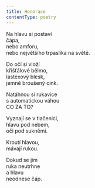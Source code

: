 ```yaml
---
title: Honorace
contentType: poetry
---
```


<section>

Na hlavu si postaví  
čápa,  
nebo amforu,  
nebo největšího trpaslíka na světě.

Do očí si vloží  
křišťálové bělmo,  
lastexový blesk,  
jemně broušený cink.

Natáhnou si rukavice  
s automatickou váhou  
CO ZA TO?

Vyznají se v tlačenici,  
hlavu pod nebem,  
oči pod sukněmi.

Kroutí hlavou,  
mávají rukou.

Dokud se jim  
ruka neutrhne  
a hlavu  
neodnese čáp.

</section>
